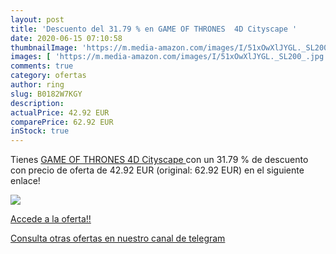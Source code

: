 ```yaml
---
layout: post
title: 'Descuento del 31.79 % en GAME OF THRONES  4D Cityscape '
date: 2020-06-15 07:10:58
thumbnailImage: 'https://m.media-amazon.com/images/I/51xOwXlJYGL._SL200_.jpg'
images: [ 'https://m.media-amazon.com/images/I/51xOwXlJYGL._SL200_.jpg' ]
comments: true
category: ofertas
author: ring
slug: B0182W7KGY
description:
actualPrice: 42.92 EUR
comparePrice: 62.92 EUR
inStock: true
---
```


Tienes [GAME OF THRONES  4D Cityscape ](https://www.amazon.com/dp/B0182W7KGY/?tag=redken08-20) con un 31.79 % de descuento con precio de oferta de 42.92 EUR (original: 62.92 EUR) en el siguiente enlace!

[![](https://m.media-amazon.com/images/I/51xOwXlJYGL._SL200_.jpg)](https://www.amazon.com/dp/B0182W7KGY/?tag=redken08-20)

[Accede a la oferta!!](https://www.amazon.com/dp/B0182W7KGY/?tag=redken08-20)

[Consulta otras ofertas en nuestro canal de telegram](https://t.me/s/ofertas25)
